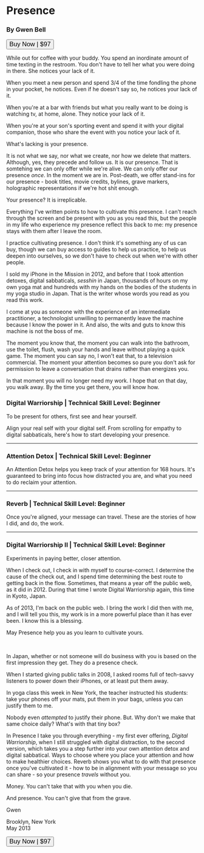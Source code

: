 Presence
========

### By Gwen Bell

<a href="http://gwenbell.fetchapp.com/sell/opaichee/ppc"><button style="font-size: 1.2em; font-weight: normal;">Buy Now | $97</button></a>

While out for coffee with your buddy. You spend an inordinate amount of time texting in the restroom. You don't have to tell her what you were doing in there. She notices your lack of it.

When you meet a new person and spend 3/4 of the time fondling the phone in your pocket, he notices. Even if he doesn't say so, he notices your lack of it.

When you're at a bar with friends but what you really want to be doing is watching tv, at home, alone. They notice your lack of it.

When you're at your son's sporting event and spend it with your digital companion, those who share the event with you notice your lack of it.

What's lacking is your presence.

It is not what we say, nor what we create, nor how we delete that matters. Although, yes, they precede and follow us. It is our presence. That is somtehing we can only offer while we're alive. We can only offer our presence _once_. In the moment we are in. Post-death, we offer stand-ins for our presence - book titles, movie credits, bylines, grave markers, holographic representations if we're hot shit enough. 

Your presence? It is irreplicable. 

Everything I've written points to how to cultivate this presence. I can't reach through the screen and be present with you as you read this, but the people in my life who experience my presence reflect this back to me: my presence stays with them after I leave the room.

I practice cultivating presence. I don't think it's something any of us can buy, though we can buy access to guides to help us practice, to help us deepen into ourselves, so we don't have to check out when we're with other people.

I sold my iPhone in the Mission in 2012, and before that I took attention detoxes, digital sabbaticals, _sesshin_ in Japan, thousands of hours on my own yoga mat and hundreds with my hands on the bodies of the students in my yoga studio in Japan. That is the writer whose words you read as you read this work. 

I come at you as someone with the experience of an intermediate practitioner, a technologist unwilling to permanently leave the machine because I know the power in it. And also, the wits and guts to know this machine is not the boss of me. 

The moment you know that, the moment you can walk into the bathroom, use the toilet, flush, wash your hands and leave without playing a quick game. The moment you can say no, I won't eat that, to a television commercial. The moment your attention becomes so pure you don't ask for permission to leave a conversation that drains rather than energizes you. 

In that moment you will no longer need my work. I hope that on that day, you walk away. By the time you get there, you will know how.

### Digital Warriorship | Technical Skill Level: Beginner

To be present for others, first see and hear yourself. 

Align your real self with your digital self. From scrolling for empathy to digital sabbaticals, here's how to start developing your presence.

***

### Attention Detox | Technical Skill Level: Beginner

An Attention Detox helps you keep track of your attention for 168 hours. It's guaranteed to bring into focus how distracted you are, and what you need to do reclaim your attention.

***

### Reverb | Technical Skill Level: Beginner

Once you're aligned, your message can travel. These are the stories of how I did, and do, the work.

***

### Digital Warriorship II | Technical Skill Level: Beginner

Experiments in paying better, closer attention.

When I check out, I check in with myself to course-correct. I determine the cause of the check out, and I spend time determining the best route to getting back in the flow. Sometimes, that means a year off the public web, as it did in 2012. During that time I wrote Digital Warriorship again, this time in Kyoto, Japan. 

As of 2013, I'm back on the public web. I bring the work I did then with me, and I will tell you this, my work is in a more powerful place than it has ever been. I know this is a blessing.

May Presence help you as you learn to cultivate yours.

<br />

In Japan, whether or not someone will do business with you is based on the first impression they get. They do a presence check.

When I started giving public talks in 2008, I asked rooms full of tech-savvy listeners to power down their iPhones, or at least put them away.

In yoga class this week in New York, the teacher instructed his students: take your phones off your mats, put them in your bags, unless you can justify them to me.

Nobody even _attempted_ to justify their phone. But. Why don't we make that same choice daily? What's with that tiny box?

In Presence I take you through everything - my first ever offering, _Digital Warriorship_, when I still struggled with digital distraction, to the second version, which takes you a step further into your own attention detox and digital sabbatical. Ways to choose where you place your attention and how to make healthier choices. Reverb shows you what to do with that presence once you've cultivated it - how to be in alignment with your message so you can share - so your presence _travels_ without you.

Money. You can't take that with you when you die.

And presence. You can't give that from the grave.

Gwen<br />

Brooklyn, New York <br />
May 2013 <br />

<a href="http://gwenbell.fetchapp.com/sell/opaichee/ppc"><button style="font-size: 1.2em; font-weight: normal;">Buy Now | $97</button></a>


